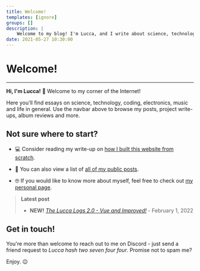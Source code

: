 ```yaml
---
title: Welcome!
templates: [ignore]
groups: []
description: | 
    Welcome to my blog! I'm Lucca, and I write about science, technology, music, and more.
date: 2021-05-27 10:30:00
--- 
```


# Welcome!

---

**Hi, I'm Lucca!** 👋 Welcome to my corner of the Internet!

Here you'll find essays on science, technology, coding, electronics, music and life in general. Use the navbar above to browse my posts, project write-ups, album reviews and more.

## Not sure where to start? 

* 💻 Consider reading my write-up on [how I built this website from scratch](/making-the-website).

* 📝 You can also view a list of [all of my public posts](/groups/all). 

* 🤓 If you would like to know more about myself, feel free to check out [my personal page](/me).

> **Latest post**  
> - **NEW!** [*The Lucca Logs 2.0 - Vue and Improved!*](/website2.0-redesign) - February 1, 2022

## Get in touch!

You're more than welcome to reach out to me on Discord - just send a friend request to *Lucca hash two seven four four*. Promise not to spam me?

Enjoy. 😉